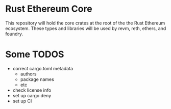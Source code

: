 # Rust Ethereum Core

This repository will hold the core crates at the root of the the Rust Ethereum
ecosystem. These types and libraries will be used by revm, reth, ethers, and
foundry.

# Some TODOS

- correct cargo.toml metadata
  - authors
  - package names
  - etc
- check license info
- set up cargo deny
- set up CI
